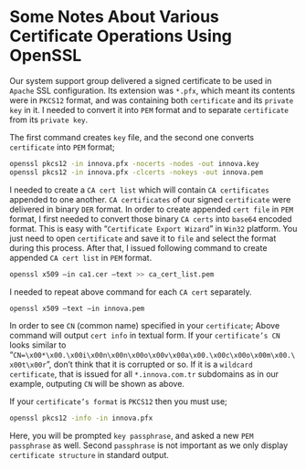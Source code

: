 # Some Notes About Various Certificate Operations Using OpenSSL

Our system support group delivered a signed certificate to be used in `Apache` SSL configuration. Its extension was 
`*.pfx`, which meant its contents were in `PKCS12` format, and was containing both `certificate` and its `private key` 
in it. I needed to convert it into `PEM` format and to separate `certificate` from its `private key`.

The first command creates `key` file, and the second one converts `certificate` into `PEM` format;

```bash
openssl pkcs12 -in innova.pfx -nocerts -nodes -out innova.key 
openssl pkcs12 -in innova.pfx -clcerts -nokeys -out innova.pem
```

I needed to create a `CA cert list` which will contain `CA certificates` appended to one another. `CA certificates` of 
our signed `certificate` were delivered in binary `DER` format. In order to create appended `cert file` in `PEM` format, 
I first needed to convert those binary `CA certs` into `base64` encoded format. This is easy with “`Certificate Export Wizard`” 
in `Win32` platform. You just need to open `certificate` and save it to `file` and select the format during this process. 
After that, I issued following command to create appended `CA cert list` in `PEM` format.

```bash
openssl x509 –in ca1.cer –text >> ca_cert_list.pem
```

I needed to repeat above command for each `CA cert` separately.

```bash
openssl x509 –text –in innova.pem
```

In order to see `CN` (common name) specified in your `certificate`;
Above command will output `cert info` in textual form. If your `certificate’s CN` looks similar to 
“`CN=\x00*\x00.\x00i\x00n\x00n\x00o\x00v\x00a\x00.\x00c\x00o\x00m\x00.\x00t\x00r`”, don’t think that it is corrupted or 
so. If it is a `wildcard certificate`, that is issued for all `*.innova.com.tr` subdomains as in our example, outputing 
`CN` will be shown as above.

If your `certificate’s format` is `PKCS12` then you must use;

```bash
openssl pkcs12 -info -in innova.pfx
```

Here, you will be prompted `key passphrase`, and asked a new `PEM passphrase` as well. Second `passphrase` is not 
important as we only display `certificate structure` in standard output.
